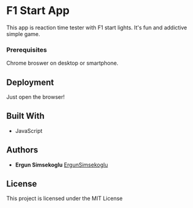 # F1 Start App

This app is reaction time tester with F1 start lights. It's fun and addictive simple game.

### Prerequisites

Chrome broswer on desktop or smartphone.

## Deployment

Just open the browser!

## Built With

* JavaScript

## Authors

* **Ergun Simsekoglu** 
 [ErgunSimsekoglu](https://github.com/ergunsimsekoglu)

## License

This project is licensed under the MIT License 
